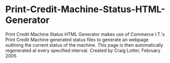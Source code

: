 Print-Credit-Machine-Status-HTML-Generator
==========================================

Print Credit Machine Status HTML Generator makes use of Commerce I.T.'s Print Credit Machine generated status files to generate an webpage outlining the current status of the machine. This page is then automatically regenerated at every specified interval.  Created by Craig Lotter, February 2005
